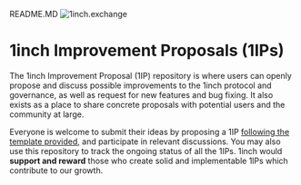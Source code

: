 README.MD
![1inch.exchange](https://1inch.exchange/assets/images/logo.svg)
# 1inch Improvement Proposals (1IPs)

The 1inch Improvement Proposal (1IP) repository is where users can openly propose and discuss possible improvements to the 1inch protocol and governance, as well as request for new features and bug fixing. It also exists as a place to share concrete proposals with potential users and the community at large.

Everyone is welcome to submit their ideas by proposing a 1IP [following the template provided](https://github.com/1inch-exchange/1IPs/issues/new/choose), and participate in relevant discussions. You may also use this repository to track the ongoing status of all the 1IPs. 1inch would **support and reward** those who create solid and implementable 1lPs which contribute to our growth. 